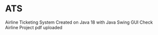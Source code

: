 # ATS

Airline Ticketing System Created on Java 18 with Java Swing GUI
Check Airline Project pdf uploaded
